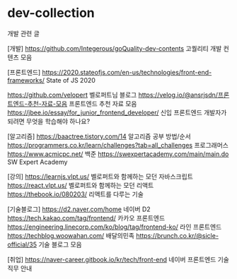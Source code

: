 # dev-collection
개발 관련 글

[개발]
https://github.com/Integerous/goQuality-dev-contents 고퀄리티 개발 컨텐츠 모음

[프론트엔드]
https://2020.stateofjs.com/en-us/technologies/front-end-frameworks/ State of JS 2020

https://github.com/velopert 벨로퍼트님 블로그
https://velog.io/@ansrjsdn/프론트엔드-추천-자료-모음 프론트엔드 추천 자료 모음
https://jbee.io/essay/for_junior_frontend_developer/ 신입 프론트엔드 개발자가 되려면 무엇을 학습해야 하나요?

[알고리즘]
https://baactree.tistory.com/14 알고리즘 공부 방법/순서
https://programmers.co.kr/learn/challenges?tab=all_challenges 프로그래머스
https://www.acmicpc.net/ 백준
https://swexpertacademy.com/main/main.do SW Expert Academy

[강의]
https://learnjs.vlpt.us/ 벨로퍼트와 함께하는 모던 자바스크립트
https://react.vlpt.us/ 벨로퍼트와 함께하는 모던 리액트
https://thebook.io/080203/ 리액트를 다루는 기술

[기술블로그]
https://d2.naver.com/home 네이버 D2
https://tech.kakao.com/tag/frontend/ 카카오 프론트엔드
https://engineering.linecorp.com/ko/blog/tag/frontend-ko/ 라인 프론트엔드
https://techblog.woowahan.com/ 배달의민족
https://brunch.co.kr/@sicle-official/35 기술 블로그 모음

[취업]
https://naver-career.gitbook.io/kr/tech/front-end 네이버 프론트엔드 기술 직무 안내
